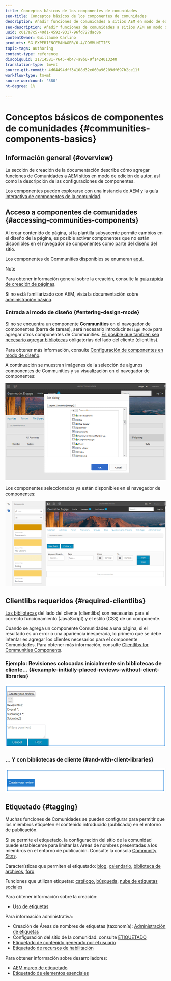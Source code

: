 ```yaml
---
title: Conceptos básicos de los componentes de comunidades
seo-title: Conceptos básicos de los componentes de comunidades
description: Añadir funciones de comunidades a sitios AEM en modo de edición y configurar componentes
seo-description: Añadir funciones de comunidades a sitios AEM en modo de edición y configurar componentes
uuid: c017a7c5-40d1-4592-9317-96fd727dac86
contentOwner: Guillaume Carlino
products: SG_EXPERIENCEMANAGER/6.4/COMMUNITIES
topic-tags: authoring
content-type: reference
discoiquuid: 21714581-7645-4b47-a9b0-9f1424013240
translation-type: tm+mt
source-git-commit: 4d64494dff34108d32e060a96209df697b2ce11f
workflow-type: tm+mt
source-wordcount: '380'
ht-degree: 1%

---
```



# Conceptos básicos de componentes de comunidades {#communities-components-basics}

## Información general {#overview}

La sección de creación de la documentación describe cómo agregar funciones de Comunidades a AEM sitios en modo de edición de autor, así como la descripción de las configuraciones de componentes.

Los componentes pueden explorarse con una instancia de AEM y la [guía interactiva de componentes de la comunidad](components-guide.md).

## Acceso a componentes de comunidades {#accessing-communities-components}

Al crear contenido de página, si la plantilla subyacente permite cambios en el diseño de la página, es posible activar componentes que no están disponibles en el navegador de componentes como parte del diseño del sitio.

Los componentes de Communities disponibles se enumeran [aquí](author-communities.md#available-communities-components).

>[!NOTE]
>
>Para obtener información general sobre la creación, consulte la [guía rápida de creación de páginas](../../help/sites-authoring/qg-page-authoring.md).
>
>Si no está familiarizado con AEM, vista la documentación sobre [administración básica](../../help/sites-authoring/basic-handling.md).

### Entrada al modo de diseño {#entering-design-mode}

Si no se encuentra un componente **Communities** en el navegador de componentes (barra de tareas), será necesario introducir `Design Mode` para agregar otros componentes de Communities. [Es posible que también sea necesario agregar bibliotecas](#required-clientlibs)  obligatorias del lado del cliente (clientlibs).

Para obtener más información, consulte [Configuración de componentes en modo de diseño](../../help/sites-authoring/default-components-designmode.md).

A continuación se muestran imágenes de la selección de algunos componentes de Communities y su visualización en el navegador de componentes:

![chlimage_1-424](assets/chlimage_1-424.png)

Los componentes seleccionados ya están disponibles en el navegador de componentes:

![chlimage_1-425](assets/chlimage_1-425.png)

## Clientlibs requeridos {#required-clientlibs}

[Las bibliotecas](../../help/sites-developing/clientlibs.md)  del lado del cliente (clientlibs) son necesarias para el correcto funcionamiento (JavaScript) y el estilo (CSS) de un componente.

Cuando se agrega un componente Comunidades a una página, si el resultado es un error o una apariencia inesperada, lo primero que se debe intentar es agregar los clientes necesarios para el componente Comunidades. Para obtener más información, consulte [Clientlibs for Communities Components](clientlibs.md).

### Ejemplo: Revisiones colocadas inicialmente sin bibliotecas de cliente... {#example-initially-placed-reviews-without-client-libraries}

![chlimage_1-426](assets/chlimage_1-426.png)

### ... Y con bibliotecas de cliente {#and-with-client-libraries}

![chlimage_1-427](assets/chlimage_1-427.png)

## Etiquetado {#tagging}

Muchas funciones de Comunidades se pueden configurar para permitir que los miembros etiqueten el contenido introducido (publicado) en el entorno de publicación.

Si se permite el etiquetado, la configuración del sitio de la comunidad puede establecerse para limitar las Áreas de nombres presentadas a los miembros en el entorno de publicación. Consulte la consola [Community Sites](sites-console.md#tagging).

Características que permiten el etiquetado: [blog](blog-feature.md), [calendario](calendar.md), [biblioteca de archivos](file-library.md), [foro](forum.md)

Funciones que utilizan etiquetas: [catálogo](catalog.md), [búsqueda](search.md), [nube de etiquetas sociales](tagcloud.md)

Para obtener información sobre la creación:

* [Uso de etiquetas](../../help/sites-authoring/tags.md)

Para información administrativa:

* Creación de Áreas de nombres de etiquetas (taxonomía): [Administración de etiquetas](../../help/sites-administering/tags.md)
* Configuración del sitio de la comunidad: consulte [ETIQUETADO](sites-console.md#tagging)
* [Etiquetado de contenido generado por el usuario](../../help/sites-authoring/tags.md)
* [Etiquetado de recursos de habilitación](tag-resources.md)

Para obtener información sobre desarrolladores:

* [AEM marco de etiquetado](../../help/sites-developing/framework.md)
* [Etiquetado de elementos esenciales](tag.md)

